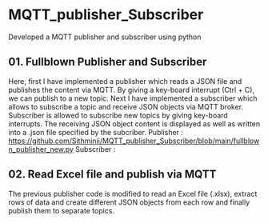 # MQTT_publisher_Subscriber
Developed a MQTT publisher and subscriber using python

## 01. Fullblown Publisher and Subscriber
Here, first I have implemented a publisher which reads a JSON file and publishes the content via MQTT. By giving a key-board interrupt (Ctrl + C), we can publish to a new topic. Next I have implemented a subscriber which allows to subscribe a topic and receive JSON objects via MQTT broker. Subscriber is allowed to subscribe new topics by giving key-board interrupts. The receiving JSON object content is displayed as well as written into a .json file specified by the subcriber.
Publisher : https://github.com/Sithminii/MQTT_publisher_Subscriber/blob/main/fullblown_publisher_new.py
Subscriber  : 

## 02. Read Excel file and publish via MQTT
The previous publisher code is modified to read an Excel file (.xlsx), extract rows of data and create different JSON objects from each row and finally publish them to separate topics.
